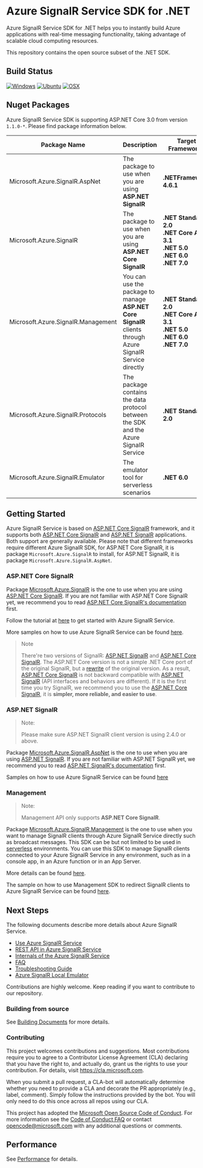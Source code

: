 # Azure SignalR Service SDK for .NET

Azure SignalR Service SDK for .NET helps you to instantly build Azure applications with real-time messaging functionality, taking advantage of scalable cloud computing resources.

This repository contains the open source subset of the .NET SDK.

## Build Status

[![Windows](https://img.shields.io/github/actions/workflow/status/Azure/azure-signalr/windows.yml?branch=dev&label=Windows)](https://github.com/Azure/azure-signalr/actions?query=workflow%3AGated-Windowns)
[![Ubuntu](https://img.shields.io/github/actions/workflow/status/Azure/azure-signalr/ubuntu.yml?branch=dev&label=Ubuntu)](https://github.com/Azure/azure-signalr/actions?query=workflow%3AGated-Ubuntu)
[![OSX](https://img.shields.io/github/actions/workflow/status/Azure/azure-signalr/osx.yml?branch=dev&label=OSX)](https://github.com/Azure/azure-signalr/actions?query=workflow%3AGated-OSX)

## Nuget Packages

Azure SignalR Service SDK is supporting ASP.NET Core 3.0 from version `1.1.0-*`. Please find package information below.

<div class="packageTable">
  
Package Name | Description | Target Frameworks | <img width=500/> Packages <img width=500/>
---|---|---|---
Microsoft.Azure.SignalR.AspNet | The package to use when you are using **ASP.NET SignalR** | **.NETFramework 4.6.1** | [![NuGet](https://img.shields.io/nuget/v/Microsoft.Azure.SignalR.AspNet.svg?label=NuGet)](https://www.nuget.org/packages/Microsoft.Azure.SignalR.AspNet) <br/> [![MyGet](https://img.shields.io/myget/azure-signalr-dev/vpre/Microsoft.Azure.SignalR.AspNet.svg?label=MyGet)](https://www.myget.org/feed/azure-signalr-dev/package/nuget/Microsoft.Azure.SignalR.AspNet)
Microsoft.Azure.SignalR | The package to use when you are using **ASP.NET Core SignalR** | **.NET Standard 2.0**<br/> **.NET Core App 3.1**<br/> **.NET 5.0**<br/> **.NET 6.0**<br/> **.NET 7.0** |  [![Nuget](https://img.shields.io/nuget/v/Microsoft.Azure.SignalR.svg?label=NuGet)](https://www.nuget.org/packages/Microsoft.Azure.SignalR/) <br/> [![MyGet](https://img.shields.io/myget/azure-signalr-dev/vpre/Microsoft.Azure.SignalR.svg?label=MyGet)](https://www.myget.org/feed/azure-signalr-dev/package/nuget/Microsoft.Azure.SignalR)
Microsoft.Azure.SignalR.Management | You can use the package to manage **ASP.NET Core SignalR** clients through Azure SignalR Service directly | **.NET Standard 2.0**<br/> **.NET Core App 3.1**<br/> **.NET 5.0**<br/> **.NET 6.0**<br/> **.NET 7.0**  | [![NuGet](https://img.shields.io/nuget/v/Microsoft.Azure.SignalR.Management.svg?label=NuGet)](https://www.nuget.org/packages/Microsoft.Azure.SignalR.Management) <br/>  [![MyGet](https://img.shields.io/myget/azure-signalr-dev/vpre/Microsoft.Azure.SignalR.Management.svg?label=MyGet)](https://www.myget.org/feed/azure-signalr-dev/package/nuget/Microsoft.Azure.SignalR.Management)
| Microsoft.Azure.SignalR.Protocols | The package contains the data protocol between the SDK and the Azure SignalR Service | **.NET Standard 2.0** | [![NuGet](https://img.shields.io/nuget/v/Microsoft.Azure.SignalR.Protocols.svg?label=NuGet)](https://www.nuget.org/packages/Microsoft.Azure.SignalR.Protocols) <br/>  [![MyGet](https://img.shields.io/myget/azure-signalr-dev/vpre/Microsoft.Azure.SignalR.Protocols.svg?label=MyGet)](https://www.myget.org/feed/azure-signalr-dev/package/nuget/Microsoft.Azure.SignalR.Protocols)
| Microsoft.Azure.SignalR.Emulator | The emulator tool for serverless scenarios | **.NET 6.0** | [![NuGet](https://img.shields.io/nuget/v/Microsoft.Azure.SignalR.Emulator.svg?label=NuGet)](https://www.nuget.org/packages/Microsoft.Azure.SignalR.Emulator) <br/>  [![MyGet](https://img.shields.io/myget/azure-signalr-dev/vpre/Microsoft.Azure.SignalR.Emulator.svg?label=MyGet)](https://www.myget.org/feed/azure-signalr-dev/package/nuget/Microsoft.Azure.SignalR.Emulator)
</div>

## Getting Started

Azure SignalR Service is based on [ASP.NET Core SignalR](https://github.com/aspnet/AspNetCore/tree/master/src/SignalR) framework, and it supports both [ASP.NET Core SignalR](https://github.com/aspnet/AspNetCore/tree/master/src/SignalR) and [ASP.NET SignalR](https://github.com/SignalR/SignalR) applications. Both support are generally available. Please note that different frameworks require different Azure SignalR SDK, for ASP.NET Core SignalR, it is package `Microsoft.Azure.SignalR` to install, for ASP.NET SignalR, it is package `Microsoft.Azure.SignalR.AspNet`.

### ASP.NET Core SignalR

Package [Microsoft.Azure.SignalR](https://www.nuget.org/packages/Microsoft.Azure.SignalR) is the one to use when you are using [ASP.NET Core SignalR](https://github.com/aspnet/SignalR). If you are not familiar with ASP.NET Core SignalR yet, we recommend you to read [ASP.NET Core SignalR's documentation](https://docs.microsoft.com/aspnet/core/signalr/) first.

Follow the tutorial at [here](https://aka.ms/signalr_service_doc) to get started with Azure SignalR Service.

More samples on how to use Azure SignalR Service can be found [here](https://github.com/aspnet/AzureSignalR-samples/).

> Note
> 
> There're two versions of SignalR: [ASP.NET SignalR](https://github.com/SignalR/SignalR) and [ASP.NET Core SignalR](https://github.com/aspnet/SignalR). The ASP.NET Core version is not a simple .NET Core port of the original SignalR, but a [rewrite](https://blogs.msdn.microsoft.com/webdev/2017/09/14/announcing-signalr-for-asp-net-core-2-0/) of the original version. As a result, [ASP.NET Core SignalR](https://github.com/aspnet/SignalR) is not backward compatible with [ASP.NET SignalR](https://github.com/SignalR/SignalR) (API interfaces and behaviors are different). If it is the first time you try SignalR, we recommend you to use the [ASP.NET Core SignalR](https://github.com/aspnet/SignalR), it is **simpler, more reliable, and easier to use**.

### ASP.NET SignalR

> Note:
>
> Please make sure ASP.NET SignalR client version is using 2.4.0 or above.

Package [Microsoft.Azure.SignalR.AspNet](https://www.nuget.org/packages/Microsoft.Azure.SignalR.AspNet) is the one to use when you are using [ASP.NET SignalR](https://github.com/SignalR/SignalR). If you are not familiar with ASP.NET SignalR yet, we recommend you to read [ASP.NET SignalR's documentation](https://docs.microsoft.com/en-us/aspnet/signalr/) first.

Samples on how to use Azure SignalR Service can be found [here](https://github.com/aspnet/AzureSignalR-samples/tree/master/aspnet-samples/ChatRoom)

### Management

> Note: 
> 
> Management API only supports **ASP.NET Core SignalR**.

Package [Microsoft.Azure.SignalR.Management](https://www.nuget.org/packages/Microsoft.Azure.SignalR.Management) is the one to use when you want to manage SignalR clients through Azure SignalR Service directly such as broadcast messages. This SDK can be but not limited to be used in [serverless](https://azure.microsoft.com/solutions/serverless/) environments. You can use this SDK to manage SignalR clients connected to your Azure SignalR Service in any environment, such as in a console app, in an Azure function or in an App Server.

More details can be found [here](./docs/management-sdk-guide.md).

The sample on how to use Management SDK to redirect SignalR clients to Azure SignalR Service can be found [here](https://github.com/aspnet/AzureSignalR-samples/tree/master/samples/Management).

## Next Steps

The following documents describe more details about Azure SignalR Service.

- [Use Azure SignalR Service](./docs/use-signalr-service.md)
- [REST API in Azure SignalR Service](./docs/rest-api.md)
- [Internals of the Azure SignalR Service](./docs/internal.md)
- [FAQ](./docs/faq.md)
- [Troubleshooting Guide](./docs/tsg.md)
- [Azure SignalR Local Emulator](./docs/emulator.md)

Contributions are highly welcome. Keep reading if you want to contribute to our repository.

### Building from source

See [Building Documents](./docs/build-source.md) for more details.

### Contributing

This project welcomes contributions and suggestions.  Most contributions require you to agree to a
Contributor License Agreement (CLA) declaring that you have the right to, and actually do, grant us
the rights to use your contribution. For details, visit https://cla.microsoft.com.

When you submit a pull request, a CLA-bot will automatically determine whether you need to provide
a CLA and decorate the PR appropriately (e.g., label, comment). Simply follow the instructions
provided by the bot. You will only need to do this once across all repos using our CLA.

This project has adopted the [Microsoft Open Source Code of Conduct](https://opensource.microsoft.com/codeofconduct/).
For more information see the [Code of Conduct FAQ](https://opensource.microsoft.com/codeofconduct/faq/) or
contact [opencode@microsoft.com](mailto:opencode@microsoft.com) with any additional questions or comments.

## Performance

See [Performance](./docs/performance-guide.md) for details.
